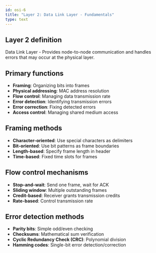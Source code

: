 ```yaml
---
id: osi-6
title: "Layer 2: Data Link Layer - Fundamentals"
type: text
---
```


## Layer 2 definition

Data Link Layer - Provides node-to-node communication and handles errors that may occur at the physical layer.

## Primary functions

- **Framing**: Organizing bits into frames
- **Physical addressing**: MAC address resolution
- **Flow control**: Managing data transmission rate
- **Error detection**: Identifying transmission errors
- **Error correction**: Fixing detected errors
- **Access control**: Managing shared medium access

## Framing methods

- **Character-oriented**: Use special characters as delimiters
- **Bit-oriented**: Use bit patterns as frame boundaries
- **Length-based**: Specify frame length in header
- **Time-based**: Fixed time slots for frames

## Flow control mechanisms

- **Stop-and-wait**: Send one frame, wait for ACK
- **Sliding window**: Multiple outstanding frames
- **Credit-based**: Receiver grants transmission credits
- **Rate-based**: Control transmission rate

## Error detection methods

- **Parity bits**: Simple odd/even checking
- **Checksums**: Mathematical sum verification
- **Cyclic Redundancy Check (CRC)**: Polynomial division
- **Hamming codes**: Single-bit error detection/correction